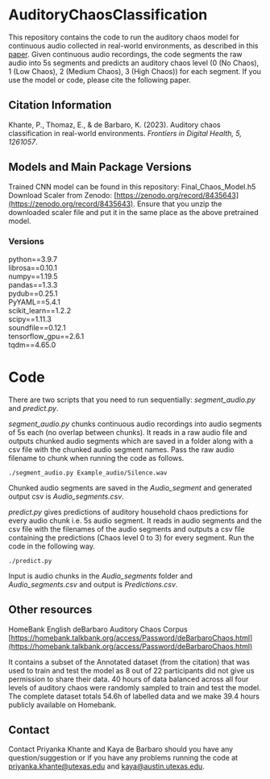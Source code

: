 # AuditoryChaosClassification
This repository contains the code to run the auditory chaos model for continuous audio collected in real-world environments, as described in this [paper](https://www.frontiersin.org/journals/digital-health/articles/10.3389/fdgth.2023.1261057/full). Given continuous audio recordings, the code segments the raw audio into 5s segments and predicts an auditory chaos level (0 (No Chaos), 1 (Low Chaos), 2 (Medium Chaos), 3 (High Chaos)) for each segment. If you use the model or code, please cite the following paper.

## Citation Information
Khante, P., Thomaz, E., & de Barbaro, K. (2023). Auditory chaos classification in real-world environments. _Frontiers in Digital Health, 5, 1261057_.

## Models and Main Package Versions 
Trained CNN model can be found in this repository: Final_Chaos_Model.h5  
Download Scaler from Zenodo: [https://zenodo.org/record/8435643](https://zenodo.org/record/8435643). Ensure that you unzip the downloaded scaler file and put it in the same place as the above pretrained model. 

### Versions
python==3.9.7  
librosa==0.10.1  
numpy==1.19.5  
pandas==1.3.3  
pydub==0.25.1  
PyYAML==5.4.1  
scikit_learn==1.2.2  
scipy==1.11.3  
soundfile==0.12.1  
tensorflow_gpu==2.6.1  
tqdm==4.65.0  

# Code
There are two scripts that you need to run sequentially: *segment_audio.py* and *predict.py*.

*segment_audio.py* chunks continuous audio recordings into audio segments of 5s each (no overlap between chunks). It reads in a raw audio file and outputs chunked audio segments which are saved in a folder along with a csv file with the chunked audio segment names. Pass the raw audio filename to chunk when running the code as follows. 
```
./segment_audio.py Example_audio/Silence.wav
```
Chunked audio segments are saved in the *Audio_segment* and generated output csv is *Audio_segments.csv*.



*predict.py* gives predictions of auditory household chaos predictions for every audio chunk i.e. 5s audio segment. It reads in audio segments and the csv file with the filenames of the audio segments and outputs a csv file containing the predictions (Chaos level 0 to 3) for every segment. Run the code in the following way. 

```
./predict.py
```
Input is audio chunks in the *Audio_segments* folder and *Audio_segments.csv* and output is *Predictions.csv*.


## Other resources
HomeBank English deBarbaro Auditory Chaos Corpus [https://homebank.talkbank.org/access/Password/deBarbaroChaos.html](https://homebank.talkbank.org/access/Password/deBarbaroChaos.html)

It contains a subset of the Annotated dataset (from the citation) that was used to train and test the model as 8 out of 22 participants did not give us permission to share their data. 40 hours of data balanced across all four levels of auditory chaos were randomly sampled to train and test the model. The complete dataset totals 54.6h of labelled data and we make 39.4 hours publicly available on Homebank.

## Contact
Contact Priyanka Khante and Kaya de Barbaro should you have any question/suggestion or if you have any problems running the code at [priyanka.khante@utexas.edu](mailto:priyanka.khante@utexas.edu) and [kaya@austin.utexas.edu](mailto:kaya@austin.utexas.edu).


